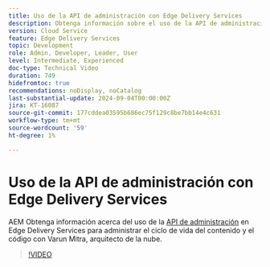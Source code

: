```yaml
---
title: Uso de la API de administración con Edge Delivery Services
description: Obtenga información sobre el uso de la API de administración en Edge Delivery Services para administrar el ciclo de vida del contenido y el código.
version: Cloud Service
feature: Edge Delivery Services
topic: Development
role: Admin, Developer, Leader, User
level: Intermediate, Experienced
doc-type: Technical Video
duration: 749
hidefromtoc: true
recommendations: noDisplay, noCatalog
last-substantial-update: 2024-09-04T00:00:00Z
jira: KT-16087
source-git-commit: 177cddea03595b686ec75f129c8be7bb14e4c631
workflow-type: tm+mt
source-wordcount: '59'
ht-degree: 1%

---
```



# Uso de la API de administración con Edge Delivery Services

AEM Obtenga información acerca del uso de la [API de administración](https://www.aem.live/docs/admin.html) en Edge Delivery Services para administrar el ciclo de vida del contenido y el código con Varun Mitra, arquitecto de la nube.

>[!VIDEO](https://video.tv.adobe.com/v/3433158/?learn=on)
